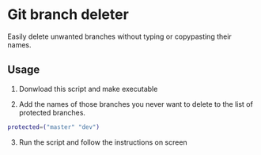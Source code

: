 # Git branch deleter

Easily delete unwanted branches without typing or copypasting their names.

## Usage

1. Donwload this script and make executable

2. Add the names of those branches you never want to delete to the list of protected branches.

```sh
protected=("master" "dev")
```

3. Run the script and follow the instructions on screen
